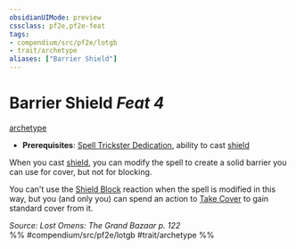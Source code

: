 ```yaml
---
obsidianUIMode: preview
cssclass: pf2e,pf2e-feat
tags:
- compendium/src/pf2e/lotgb
- trait/archetype
aliases: ["Barrier Shield"]
---
```

# Barrier Shield  *Feat 4*  
[archetype](/rules/traits/archetype.md)  

- **Prerequisites**: [Spell Trickster Dedication](/compendium/feats/spell-trickster-dedication-lotgb.md), ability to cast [shield](/compendium/spells/shield.md)

When you cast [shield](/compendium/spells/shield.md), you can modify the spell to create a solid barrier you can use for cover, but not for blocking.

You can't use the [Shield Block](/compendium/feats/shield-block.md) reaction when the spell is modified in this way, but you (and only you) can spend an action to [Take Cover](/rules/actions/take-cover.md) to gain standard cover from it.

*Source: Lost Omens: The Grand Bazaar p. 122*  
%% #compendium/src/pf2e/lotgb #trait/archetype %%